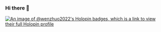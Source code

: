 ### Hi there 👋

<!--
**wenzhuo2022/wenzhuo2022** is a ✨ _special_ ✨ repository because its `README.md` (this file) appears on your GitHub profile.

Here are some ideas to get you started:

- 🔭 I’m currently working on ...
- 🌱 I’m currently learning ...
- 👯 I’m looking to collaborate on ...
- 🤔 I’m looking for help with ...
- 💬 Ask me about ...
- 📫 How to reach me: ...
- 😄 Pronouns: ...
- ⚡ Fun fact: ...
-->

[![An image of @wenzhuo2022's Holopin badges, which is a link to view their full Holopin profile](https://holopin.me/wenzhuo2022)](https://holopin.io/@wenzhuo2022)
